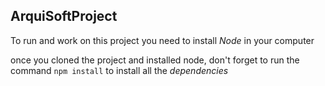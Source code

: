 ## ArquiSoftProject

To run and work on this project you need to install *Node* in your computer

once you cloned the project and installed node,
don't forget to run the command `npm install` to install all the *dependencies*

